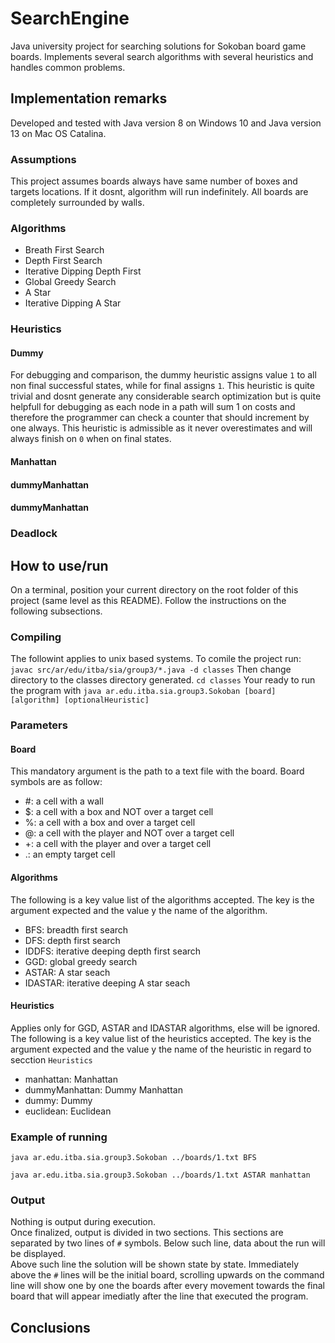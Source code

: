 # SearchEngine
Java university project for searching solutions for Sokoban board game boards.  Implements several search algorithms 
with several heuristics and handles common problems.
## Implementation remarks
Developed and tested with Java version 8 on Windows 10 and Java version 13 on Mac OS Catalina.
### Assumptions
This project assumes boards always have same number of boxes and targets locations.
If it dosnt, algorithm will run indefinitely.
All boards are completely surrounded by walls.
### Algorithms
- Breath First Search
- Depth First Search
- Iterative Dipping Depth First
- Global Greedy Search
- A Star
- Iterative Dipping A Star
### Heuristics
#### Dummy
For debugging and comparison, the dummy heuristic assigns value `1` to all non final successful states, while for 
final assigns `1`. This heuristic is quite trivial and dosnt generate any 
considerable search optimization but is quite helpfull for debugging as each node in a path will sum 1 on costs and 
therefore the programmer can check a counter that should increment by one always.
This heuristic is admissible as it never overestimates and will always finish on `0` when on final states.
#### Manhattan
#### dummyManhattan  
#### dummyManhattan  
### Deadlock

## How to use/run
On a terminal, position your current directory on the root folder of this project (same level as this README).
Follow the instructions on the following subsections.
### Compiling
The followint applies to unix based systems.
To comile the project run: `javac src/ar/edu/itba/sia/group3/*.java -d classes`
Then change directory to the classes directory generated. `cd classes`
Your ready to run the program with `java ar.edu.itba.sia.group3.Sokoban [board] [algorithm] [optionalHeuristic]`
### Parameters
#### Board
This mandatory argument is the path to a text file with the board.
Board symbols are as follow:
- \#: a cell with a wall
- $: a cell with a box and NOT over a target cell
- %: a cell with a box and over a target cell
- @: a cell with the player and NOT over a target cell
- +: a cell with the player and over a target cell
- .: an empty target cell    
#### Algorithms
The following is a key value list of the algorithms accepted. The key is the argument expected
 and the value y the name of the algorithm.
- BFS: breadth first search
- DFS: depth first search
- IDDFS: iterative deeping depth first search
- GGD: global greedy search
- ASTAR: A star seach
- IDASTAR: iterative deeping A star seach
#### Heuristics
Applies only for GGD, ASTAR and IDASTAR algorithms, else will be ignored.
The following is a key value list of the heuristics accepted. The key is the argument expected
 and the value y the name of the heuristic in regard to secction `Heuristics`
- manhattan: Manhattan
- dummyManhattan: Dummy Manhattan
- dummy: Dummy
- euclidean: Euclidean
### Example of running
`java ar.edu.itba.sia.group3.Sokoban ../boards/1.txt BFS`  

`java ar.edu.itba.sia.group3.Sokoban ../boards/1.txt ASTAR manhattan`
### Output
Nothing is output during execution.  
Once finalized, output is divided in two sections. This sections are separated by two lines of `#` symbols.
Below such line, data about the run will be displayed.  
Above such line the solution will be shown state by state. Immediately above the `#` lines will be the initial board,
scrolling upwards on the command line will show one by one the boards after every movement towards the final board 
that will appear imediatly after the line that executed the program. 
## Conclusions
  
  
  
